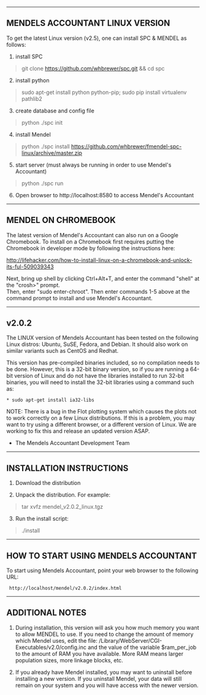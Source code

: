 --------------------------------------------------------------------------
MENDELS ACCOUNTANT LINUX VERSION
--------------------------------------------------------------------------

To get the latest Linux version (v2.5), one can install SPC & MENDEL as follows:

1. install SPC
> git clone https://github.com/whbrewer/spc.git && cd spc

2. install python
> sudo apt-get install python python-pip; sudo pip install virtualenv pathlib2

3. create database and config file
> python ./spc init 

4. install Mendel
> python ./spc install https://github.com/whbrewer/fmendel-spc-linux/archive/master.zip

5. start server (must always be running in order to use Mendel's Accountant)
> python ./spc run 

6. Open browser to http://localhost:8580 to access Mendel's Accountant

--------------------
MENDEL ON CHROMEBOOK
--------------------

The latest version of Mendel's Accountant can also run on a Google Chromebook.  To 
install on a Chromebook first requires putting the Chromebook in developer mode by
following the instructions here:

http://lifehacker.com/how-to-install-linux-on-a-chromebook-and-unlock-its-ful-509039343

Next, bring up shell by clicking Ctrl+Alt+T, and enter the command "shell" at the "crosh>" prompt.  
Then, enter "sudo enter-chroot".  Then enter commands 1-5 above at the command prompt
to install and use Mendel's Accountant.

-------
v2.0.2
-------

The LINUX version of Mendels Accountant has been tested on the following
Linux distros: Ubuntu, SuSE, Fedora, and Debian. It should also work on
similar variants such as CentOS and Redhat.

This version has pre-compiled binaries included, so no compilation needs
to be done.  However, this is a 32-bit binary version, so if you are 
running a 64-bit version of Linux and do not have the libraries installed 
to run 32-bit binaries, you will need to install the 32-bit libraries 
using a command such as:

    * sudo apt-get install ia32-libs

NOTE: There is a bug in the Flot plotting system which causes the plots
not to work correctly on a few Linux distributions.  If this is a problem, 
you may want to try using a different browser, or a different version of 
Linux.  We are working to fix this and release an updated version ASAP.

- The Mendels Accountant Development Team

---------------------------------------------------------------------------
INSTALLATION INSTRUCTIONS
---------------------------------------------------------------------------

  1. Download the distribution

  2. Unpack the distribution. For example:

> tar xvfz mendel_v2.0.2_linux.tgz 

  3. Run the install script:
 
> ./install

---------------------------------------------------------------------------
HOW TO START USING MENDELS ACCOUNTANT
---------------------------------------------------------------------------

  To start using Mendels Accountant, point your web browser to the 
  following URL:

     http://localhost/mendel/v2.0.2/index.html

---------------------------------------------------------------------------
ADDITIONAL NOTES
---------------------------------------------------------------------------

1. During installation, this version will ask you how much memory
you want to allow MENDEL to use. If you need to change the amount
of memory which Mendel uses, edit the file:
/Library/WebServer/CGI-Executables/v2.0/config.inc
and the value of the variable $ram_per_job to the amount of RAM you
have available.  More RAM means larger population sizes, more linkage
blocks, etc.

2. If you already have Mendel installed, you may want to uninstall
before installing a new version.  If you uninstall Mendel, your
data will still remain on your system and you will have access
with the newer version.
